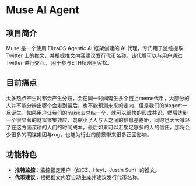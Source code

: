 # Muse AI Agent

## 项目简介
Muse 是一个使用 ElizaOS Agentic AI 框架创建的 AI 代理，专门用于监控提取 Twitter 上的推文，并根据推文内容建议发行代币名称。该代理可以与用户通过 Twitter 进行交互。
用于参与ETH杭州黑客松。

## 目前痛点
太多热点产生时都会产生分歧，会在同一时间诞生多个链上meme代币，大部分的人并不能分辨出哪个会走到最后，也不能预测未来的走向，但是我们的aiagent一旦诞生，如果用户让我们的muse去总结一个，就可以很快的形成共识，然后达到一个很显著的财富聚集效应，既缩小了人与人之间的信息差差距，同时也大大减轻了在这方面深耕的人们的时间成本，最后如果可以汇聚足够多的人的信任，那将会少很多的阴谋集团与rug，也能为行业的前景带来很多正面影响。

## 功能特色
- **推特监控**：监控指定用户（如CZ、Heyi、Justin Sun）的推文。
- **代币建议**：根据推文内容自动生成并建议发行代币名称。

